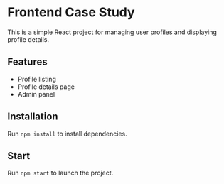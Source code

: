 # Frontend Case Study
This is a simple React project for managing user profiles and displaying profile details.

## Features
- Profile listing
- Profile details page
- Admin panel

## Installation
Run `npm install` to install dependencies.

## Start
Run `npm start` to launch the project.
